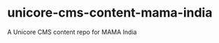 unicore-cms-content-mama-india
==============================

A Unicore CMS content repo for MAMA India
